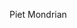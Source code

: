 <style>

  .container {
    width: 600px;
    height: 600px;
    background-color: #E3D1C3;

  }

  .oval-01 {
    width: 556px;
    height: 556px;
    border: 29px solid #171719;
    box-sizing: border-box;
    border-radius: 100%;
    position: absolute;
    top: 20px;
    left: 25px;
  }



</style>

<html>

<body>

Piet Mondrian



</body>
</html>